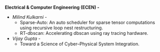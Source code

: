 **Electrical & Computer Engineering (ECEN) -**
- *Milind Kulkarni -* 
	- Sparse-Auto: An auto scheduler for sparse tensor computations using recursive loop nest restructuring.
	- RT-dbscan: Accelerating dbscan using ray tracing hardware.
- *Vijay Gupta -*
	- Toward a Science of Cyber–Physical System Integration.